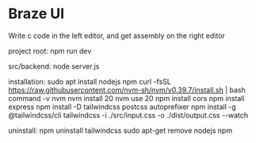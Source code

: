 # Braze UI 

Write c code in the left editor, and get assembly on the right editor

project root:
npm run dev

src/backend:
node server.js

installation:
sudo apt install nodejs npm
curl -fsSL https://raw.githubusercontent.com/nvm-sh/nvm/v0.39.7/install.sh | bash
command -v nvm
nvm install 20
nvm use 20
npm install cors
npm install express
npm install -D tailwindcss postcss autoprefixer
npm install -g @tailwindcss/cli
tailwindcss -i ./src/input.css -o ./dist/output.css --watch

uninstall:
npm uninstall tailwindcss
sudo apt-get remove nodejs npm

